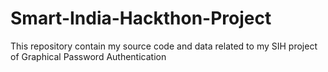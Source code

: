 # Smart-India-Hackthon-Project
This repository contain my source code and data related to my SIH project of Graphical Password Authentication
